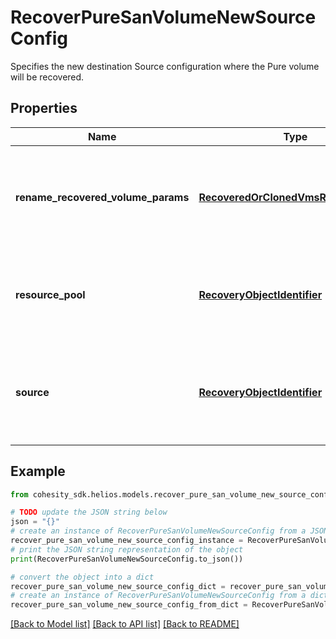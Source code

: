 # RecoverPureSanVolumeNewSourceConfig

Specifies the new destination Source configuration where the Pure volume will be recovered.

## Properties

Name | Type | Description | Notes
------------ | ------------- | ------------- | -------------
**rename_recovered_volume_params** | [**RecoveredOrClonedVmsRenameConfig**](RecoveredOrClonedVmsRenameConfig.md) | Specifies params to rename the recovered SAN volumes. If not specified, the original names of the volumes are preserved. | [optional] 
**resource_pool** | [**RecoveryObjectIdentifier**](RecoveryObjectIdentifier.md) | Specifies the id of the resource pool to recover the Pure SAN Volume to. This field must be specified if recoverToNewSource is true. | [optional] 
**source** | [**RecoveryObjectIdentifier**](RecoveryObjectIdentifier.md) | Specifies the id of the new target parent source to recover the Pure SAN Volume to. This field must be specified if recoverToNewSource is true. | 

## Example

```python
from cohesity_sdk.helios.models.recover_pure_san_volume_new_source_config import RecoverPureSanVolumeNewSourceConfig

# TODO update the JSON string below
json = "{}"
# create an instance of RecoverPureSanVolumeNewSourceConfig from a JSON string
recover_pure_san_volume_new_source_config_instance = RecoverPureSanVolumeNewSourceConfig.from_json(json)
# print the JSON string representation of the object
print(RecoverPureSanVolumeNewSourceConfig.to_json())

# convert the object into a dict
recover_pure_san_volume_new_source_config_dict = recover_pure_san_volume_new_source_config_instance.to_dict()
# create an instance of RecoverPureSanVolumeNewSourceConfig from a dict
recover_pure_san_volume_new_source_config_from_dict = RecoverPureSanVolumeNewSourceConfig.from_dict(recover_pure_san_volume_new_source_config_dict)
```
[[Back to Model list]](../README.md#documentation-for-models) [[Back to API list]](../README.md#documentation-for-api-endpoints) [[Back to README]](../README.md)


